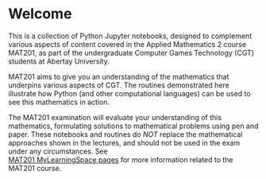 # Welcome

This is a collection of Python Jupyter notebooks, designed to complement various aspects of content covered in the Applied Mathematics 2 course MAT201, as part of the undergraduate Computer Games Technology (CGT) students at Abertay University.

MAT201 aims to give you an understanding of the mathematics that underpins various aspects of CGT. The routines demonstrated here illustrate how Python (and other computational languages) can be used to see this mathematics in action. 

The MAT201 examination will evaluate your understanding of this mathematics, formulating solutions to mathematical problems using pen and paper. These notebooks and routines do *NOT* replace the mathematical approaches shown in the lectures, and should not be used in the exam under any circumstances. See    
[MAT201 MyLearningSpace pages](https://mylearningspace.abertay.ac.uk/d2l/home/22667) for more information related to the MAT201 course.

```{tableofcontents}
```
